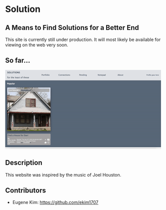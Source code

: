 # Solution
## A Means to Find Solutions for a Better End

This site is currently still under production. It will most likely be available for viewing on the web very soon.

## So far...

![](./public/images/readme/solution.gif)

## Description

This website was inspired by the music of Joel Houston. 

## Contributors 
* Eugene Kim: https://github.com/ekim1707 